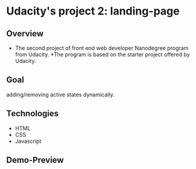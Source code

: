 # Udacity's project 2: landing-page
## Overview
- The second project of front end web developer Nanodegree program from Udacity.
  *The program is based on the starter project offered by Udacity.

## Goal
adding/removing active states dynamically. 

## Technologies
 - HTML
 - CSS
 - Javascript 

## Demo-Preview 
